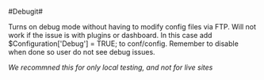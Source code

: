 #Debugit#

Turns on debug mode without having to modify config files via FTP. Will not work if the issue is with plugins or dashboard. In this case add $Configuration['Debug'] = TRUE; to conf/config. Remember to disable when done so user do not see debug issues.

*We recommned this for only local testing, and not for live sites*
